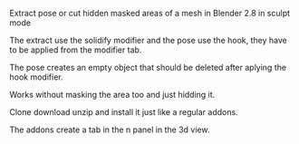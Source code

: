 
Extract pose or cut hidden masked areas of a mesh in Blender 2.8 in sculpt mode

The extract use the solidify modifier and the pose use the hook, they have to be applied from the modifier tab. 

The pose creates an empty object that should be deleted after aplying the hook modifier.

Works without masking the area too and just hidding it.

Clone download unzip and install it just like a regular addons.

The addons create a tab in the n panel in the 3d view.
